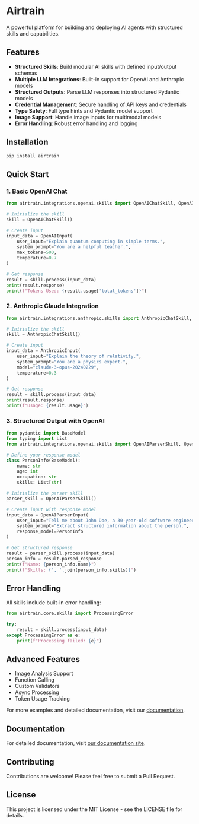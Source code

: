 # Airtrain

A powerful platform for building and deploying AI agents with structured skills and capabilities.

## Features

- **Structured Skills**: Build modular AI skills with defined input/output schemas
- **Multiple LLM Integrations**: Built-in support for OpenAI and Anthropic models
- **Structured Outputs**: Parse LLM responses into structured Pydantic models
- **Credential Management**: Secure handling of API keys and credentials
- **Type Safety**: Full type hints and Pydantic model support
- **Image Support**: Handle image inputs for multimodal models
- **Error Handling**: Robust error handling and logging

## Installation

```bash
pip install airtrain
```

## Quick Start

### 1. Basic OpenAI Chat

```python
from airtrain.integrations.openai.skills import OpenAIChatSkill, OpenAIInput

# Initialize the skill
skill = OpenAIChatSkill()

# Create input
input_data = OpenAIInput(
    user_input="Explain quantum computing in simple terms.",
    system_prompt="You are a helpful teacher.",
    max_tokens=500,
    temperature=0.7
)

# Get response
result = skill.process(input_data)
print(result.response)
print(f"Tokens Used: {result.usage['total_tokens']}")
```

### 2. Anthropic Claude Integration

```python
from airtrain.integrations.anthropic.skills import AnthropicChatSkill, AnthropicInput

# Initialize the skill
skill = AnthropicChatSkill()

# Create input
input_data = AnthropicInput(
    user_input="Explain the theory of relativity.",
    system_prompt="You are a physics expert.",
    model="claude-3-opus-20240229",
    temperature=0.3
)

# Get response
result = skill.process(input_data)
print(result.response)
print(f"Usage: {result.usage}")
```

### 3. Structured Output with OpenAI

```python
from pydantic import BaseModel
from typing import List
from airtrain.integrations.openai.skills import OpenAIParserSkill, OpenAIParserInput

# Define your response model
class PersonInfo(BaseModel):
    name: str
    age: int
    occupation: str
    skills: List[str]

# Initialize the parser skill
parser_skill = OpenAIParserSkill()

# Create input with response model
input_data = OpenAIParserInput(
    user_input="Tell me about John Doe, a 30-year-old software engineer who specializes in Python and AI",
    system_prompt="Extract structured information about the person.",
    response_model=PersonInfo
)

# Get structured response
result = parser_skill.process(input_data)
person_info = result.parsed_response
print(f"Name: {person_info.name}")
print(f"Skills: {', '.join(person_info.skills)}")
```

## Error Handling

All skills include built-in error handling:

```python
from airtrain.core.skills import ProcessingError

try:
    result = skill.process(input_data)
except ProcessingError as e:
    print(f"Processing failed: {e}")
```

## Advanced Features

- Image Analysis Support
- Function Calling
- Custom Validators
- Async Processing
- Token Usage Tracking

For more examples and detailed documentation, visit our [documentation](https://airtrain.readthedocs.io/).

## Documentation

For detailed documentation, visit [our documentation site](https://docs.airtrain.dev/).

## Contributing

Contributions are welcome! Please feel free to submit a Pull Request.

## License

This project is licensed under the MIT License - see the LICENSE file for details. 